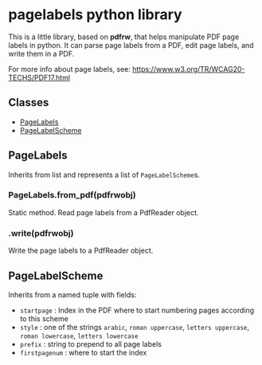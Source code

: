 # pagelabels python library

This is a little library, based on **pdfrw**, that helps manipulate PDF page labels in python.
It can parse page labels from  a PDF, edit page labels, and write them in a PDF.

For more info about page labels, see: https://www.w3.org/TR/WCAG20-TECHS/PDF17.html

## Classes
 * [PageLabels](#PageLabels)
 * [PageLabelScheme](#PageLabelScheme)

## PageLabels
Inherits from list and represents a list of `PageLabelScheme`s.

### PageLabels.from_pdf(pdfrwobj)
Static method.
Read page labels from a PdfReader object.

### .write(pdfrwobj)
Write the page labels to a PdfReader object.

## PageLabelScheme
Inherits from a named tuple with fields:
 * `startpage` : Index in the PDF where to start numbering pages according to this scheme
 * `style` : one of the strings `arabic`, `roman uppercase`, `letters uppercase`, `roman lowercase`, `letters lowercase`
 * `prefix` : string to prepend to all page labels
 * `firstpagenum` : where to start the index
